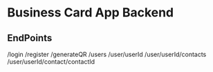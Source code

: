 # Business Card App Backend

## EndPoints

/login
/register
/generateQR
/users
/user/userId
/user/userId/contacts
/user/userId/contact/contactId
